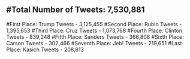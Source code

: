 #Total Number of Tweets: 7,530,881 
---
#First Place: Trump Tweets - 3,125,455
#Second Place: Rubio Tweets - 1,395,653
#Third Place: Cruz Tweets - 1,073,768
#Fourth Place: Clinton Tweets - 839,248
#Fifth Place: Sanders Tweets - 366,808
#Sixth Place: Carson Tweets - 302,466
#Seventh Place: Jeb! Tweets - 219,651
#Last Place: Kasich Tweets - 208,813
